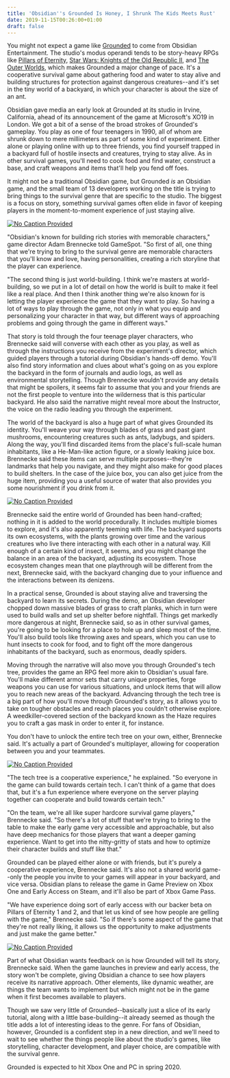 ```yaml
---
title: 'Obsidian''s Grounded Is Honey, I Shrunk The Kids Meets Rust'
date: 2019-11-15T00:26:00+01:00
draft: false
---
```


You might not expect a game like [Grounded](https://www.gamespot.com/grounded/) to come from Obsidian Entertainment. The studio's modus operandi tends to be story-heavy RPGs like [Pillars of Eternity](https://www.gamespot.com/pillars-of-eternity/), [Star Wars: Knights of the Old Republic II](https://www.gamespot.com/star-wars-knights-of-the-old-republic-ii-the-sit/), and [The Outer Worlds](https://www.gamespot.com/the-outer-worlds/), which makes Grounded a major change of pace. It's a cooperative survival game about gathering food and water to stay alive and building structures for protection against dangerous creatures--and it's set in the tiny world of a backyard, in which your character is about the size of an ant.

Obsidian gave media an early look at Grounded at its studio in Irvine, California, ahead of its announcement of the game at Microsoft's XO19 in London. We got a bit of a sense of the broad strokes of Grounded's gameplay. You play as one of four teenagers in 1990, all of whom are shrunk down to mere millimeters as part of some kind of experiment. Either alone or playing online with up to three friends, you find yourself trapped in a backyard full of hostile insects and creatures, trying to stay alive. As in other survival games, you'll need to cook food and find water, construct a base, and craft weapons and items that'll help you fend off foes.

It might not be a traditional Obsidian game, but Grounded _is_ an Obsidian game, and the small team of 13 developers working on the title is trying to bring things to the survival genre that are specific to the studio. The biggest is a focus on story, something survival games often elide in favor of keeping players in the moment-to-moment experience of just staying alive.

[![No Caption Provided](https://gamespot1.cbsistatic.com/uploads/original/1581/15811374/3604388-grounded%20roses.jpg)](https://gamespot1.cbsistatic.com/uploads/original/1581/15811374/3604388-grounded%20roses.jpg)

"Obsidian's known for building rich stories with memorable characters," game director Adam Brennecke told GameSpot. "So first of all, one thing that we're trying to bring to the survival genre are memorable characters that you'll know and love, having personalities, creating a rich storyline that the player can experience.

"The second thing is just world-building. I think we're masters at world-building, so we put in a lot of detail on how the world is built to make it feel like a real place. And then I think another thing we're also known for is letting the player experience the game that they want to play. So having a lot of ways to play through the game, not only in what you equip and personalizing your character in that way, but different ways of approaching problems and going through the game in different ways."

That story is told through the four teenage player characters, who Brennecke said will converse with each other as you play, as well as through the instructions you receive from the experiment's director, which guided players through a tutorial during Obsidian's hands-off demo. You'll also find story information and clues about what's going on as you explore the backyard in the form of journals and audio logs, as well as environmental storytelling. Though Brennecke wouldn't provide any details that might be spoilers, it seems fair to assume that you and your friends are not the first people to venture into the wilderness that is this particular backyard. He also said the narrative might reveal more about the Instructor, the voice on the radio leading you through the experiment.

The world of the backyard is also a huge part of what gives Grounded its identity. You'll weave your way through blades of grass and past giant mushrooms, encountering creatures such as ants, ladybugs, and spiders. Along the way, you'll find discarded items from the place's full-scale human inhabitants, like a He-Man-like action figure, or a slowly leaking juice box. Brennecke said these items can serve multiple purposes--they're landmarks that help you navigate, and they might also make for good places to build shelters. In the case of the juice box, you can also get juice from the huge item, providing you a useful source of water that also provides you some nourishment if you drink from it.

[![No Caption Provided](https://gamespot1.cbsistatic.com/uploads/original/1581/15811374/3604389-grounded%20baseball.jpg)](https://gamespot1.cbsistatic.com/uploads/original/1581/15811374/3604389-grounded%20baseball.jpg)

Brennecke said the entire world of Grounded has been hand-crafted; nothing in it is added to the world procedurally. It includes multiple biomes to explore, and it's also apparently teeming with life. The backyard supports its own ecosystems, with the plants growing over time and the various creatures who live there interacting with each other in a natural way. Kill enough of a certain kind of insect, it seems, and you might change the balance in an area of the backyard, adjusting its ecosystem. Those ecosystem changes mean that one playthrough will be different from the next, Brennecke said, with the backyard changing due to your influence and the interactions between its denizens.

In a practical sense, Grounded is about staying alive and traversing the backyard to learn its secrets. During the demo, an Obsidian developer chopped down massive blades of grass to craft planks, which in turn were used to build walls and set up shelter before nightfall. Things get markedly more dangerous at night, Brennecke said, so as in other survival games, you're going to be looking for a place to hole up and sleep most of the time. You'll also build tools like throwing axes and spears, which you can use to hunt insects to cook for food, and to fight off the more dangerous inhabitants of the backyard, such as enormous, deadly spiders.

Moving through the narrative will also move you through Grounded's tech tree, provides the game an RPG feel more akin to Obsidian's usual fare. You'll make different armor sets that carry unique properties, forge weapons you can use for various situations, and unlock items that will allow you to reach new areas of the backyard. Advancing through the tech tree is a big part of how you'll move through Grounded's story, as it allows you to take on tougher obstacles and reach places you couldn't otherwise explore. A weedkiller-covered section of the backyard known as the Haze requires you to craft a gas mask in order to enter it, for instance.

You don't have to unlock the entire tech tree on your own, either, Brennecke said. It's actually a part of Grounded's multiplayer, allowing for cooperation between you and your teammates.

[![No Caption Provided](https://gamespot1.cbsistatic.com/uploads/original/1581/15811374/3604390-grounded%20fort.jpg)](https://gamespot1.cbsistatic.com/uploads/original/1581/15811374/3604390-grounded%20fort.jpg)

"The tech tree is a cooperative experience," he explained. "So everyone in the game can build towards certain tech. I can't think of a game that does that, but it's a fun experience where everyone on the server playing together can cooperate and build towards certain tech."

"On the team, we're all like super hardcore survival game players," Brennecke said. "So there's a lot of stuff that we're trying to bring to the table to make the early game very accessible and approachable, but also have deep mechanics for those players that want a deeper gaming experience. Want to get into the nitty-gritty of stats and how to optimize their character builds and stuff like that."

Grounded can be played either alone or with friends, but it's purely a cooperative experience, Brennecke said. It's also not a shared world game--only the people you invite to your games will appear in your backyard, and vice versa. Obsidian plans to release the game in Game Preview on Xbox One and Early Access on Steam, and it'll also be part of Xbox Game Pass.

"We have experience doing sort of early access with our backer beta on Pillars of Eternity 1 and 2, and that let us kind of see how people are gelling with the game," Brennecke said. "So if there's some aspect of the game that they're not really liking, it allows us the opportunity to make adjustments and just make the game better."

[![No Caption Provided](https://gamespot1.cbsistatic.com/uploads/original/1581/15811374/3604391-grounded%20friends.jpg)](https://gamespot1.cbsistatic.com/uploads/original/1581/15811374/3604391-grounded%20friends.jpg)

Part of what Obsidian wants feedback on is how Grounded will tell its story, Brennecke said. When the game launches in preview and early access, the story won't be complete, giving Obsidian a chance to see how players receive its narrative approach. Other elements, like dynamic weather, are things the team wants to implement but which might not be in the game when it first becomes available to players.

Though we saw very little of Grounded--basically just a slice of its early tutorial, along with a little base-building--it already seemed as though the title adds a lot of interesting ideas to the genre. For fans of Obsidian, however, Grounded is a confident step in a new direction, and we'll need to wait to see whether the things people like about the studio's games, like storytelling, character development, and player choice, are compatible with the survival genre.

Grounded is expected to hit Xbox One and PC in spring 2020.